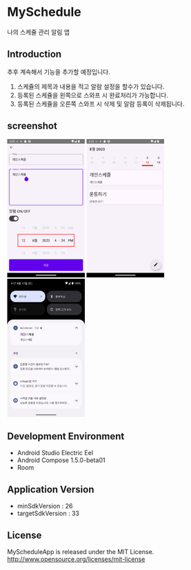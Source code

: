 # MySchedule

나의 스케쥴 관리 알림 앱

## Introduction

추후 계속해서 기능을 추가할 예정입니다.

1. 스케쥴의 제목과 내용을 적고 알람 설정을 할수가 있습니다.
2. 등록된 스케쥴을 왼쪽으로 스와프 시 완료처리가 가능합니다.
3. 등록된 스케쥴을 오른쪽 스와프 시 삭제 및 알람 등록이 삭제됩니다.

## screenshot

<img src="readmeImage/Screenshot_1691825150.png" width="180px" height="320px" title="detail" alt="detail"></img>
<img src="readmeImage/Screenshot_1691825182.png" width="180px" height="320px" title="main" alt="main"></img>
<img src="readmeImage/Screenshot_1691825224.png" width="180px" height="320px" title="noti" alt="noti"></img>

## Development Environment

- Android Studio Electric Eel
- Android Compose 1.5.0-beta01
- Room

## Application Version

- minSdkVersion : 26
- targetSdkVersion : 33

## License

MyScheduleApp is released under the MIT License. http://www.opensource.org/licenses/mit-license